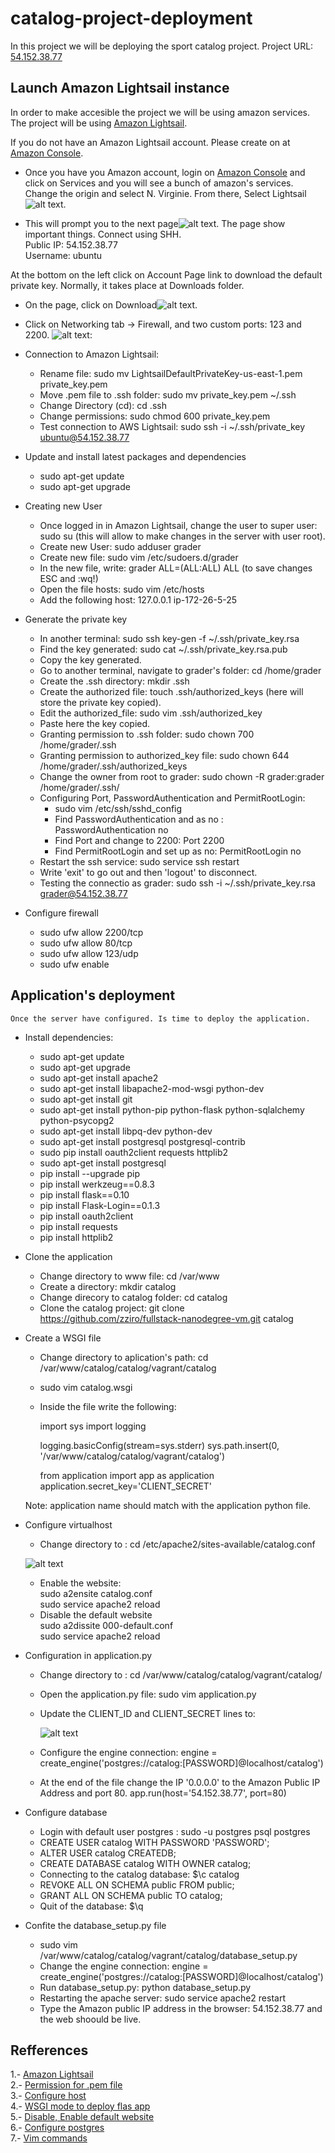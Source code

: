 # catalog-project-deployment

In this project we will be deploying the sport catalog project. 
Project URL: [54.152.38.77]

## Launch Amazon Lightsail instance

In order to make accesible the project we will be using amazon services. The project will be using [Amazon Lightsail].

If you do not have an Amazon Lightsail account. Please create on at [Amazon Console].

* Once you have you Amazon account, login on [Amazon Console] and click on Services and you will see a bunch of amazon's services. Change the origin and select N. Virginie. From there, Select Lightsail![alt text][logo].

* This will prompt you to the next page![alt text][logo-connect-ssh].
The page show important things. 
	Connect using SHH. <br />
	Public IP: 54.152.38.77 <br />
	Username: ubuntu <br />

At the bottom on the left click on Account Page link to download the default private key. Normally, it takes place at Downloads folder.

* On the page, click on Download![alt text][ssh-key-pairs].

* Click on Networking tab -> Firewall, and two custom ports: 123 and 2200. ![alt text][custom-firewall]:

* Connection to Amazon Lightsail:	
	* Rename file: sudo mv LightsailDefaultPrivateKey-us-east-1.pem private_key.pem <br />
	* Move .pem file to .ssh folder: sudo mv private_key.pem ~/.ssh <br />
	* Change Directory (cd): cd .ssh <br />
	* Change permissions: sudo chmod 600 private_key.pem <br />
	* Test connection to AWS Lightsail: sudo ssh -i ~/.ssh/private_key ubuntu@54.152.38.77 <br />

* Update and install latest packages and dependencies
	* sudo apt-get update
	* sudo apt-get upgrade

* Creating new User
	* Once logged in in Amazon Lightsail, change the user to super user: sudo su (this will allow to make changes in the server with user root).
	* Create new User: sudo adduser grader
	* Create new file: sudo vim /etc/sudoers.d/grader
	* In the new file, write: grader ALL=(ALL:ALL) ALL (to save changes ESC and :wq!)
	* Open the file hosts: sudo vim /etc/hosts
	* Add the following host: 127.0.0.1 ip-172-26-5-25

* Generate the private key
	* In another terminal: sudo ssh key-gen -f  ~/.ssh/private_key.rsa	
	* Find the key generated: sudo cat ~/.ssh/private_key.rsa.pub
	* Copy  the key generated.
	* Go to another terminal, navigate to grader's folder: cd /home/grader
	* Create the .ssh directory: mkdir .ssh
	* Create the authorized file: touch .ssh/authorized_keys (here will store the private key copied).
	* Edit the authorized_file: sudo vim .ssh/authorized_key
	* Paste here the key copied.
	* Granting permission to .ssh folder: sudo chown 700 /home/grader/.ssh
	* Granting permission to authorized_key file: sudo chown 644 /home/grader/.ssh/authorized_keys
	* Change the owner from root to grader: sudo chown -R grader:grader /home/grader/.ssh/
	* Configuring Port, PasswordAuthentication and PermitRootLogin:
		* sudo vim /etc/ssh/sshd_config
		* Find PasswordAuthentication and as no : PasswordAuthentication no
		* Find Port and change to 2200: Port 2200
		* Find PermitRootLogin and set up as no: PermitRootLogin no
	* Restart the ssh service: sudo service ssh restart
	* Write 'exit' to go out and then 'logout' to disconnect.
	* Testing the connectio as grader: sudo ssh -i ~/.ssh/private_key.rsa grader@54.152.38.77

* Configure firewall
 	* sudo ufw allow 2200/tcp
 	* sudo ufw allow 80/tcp
 	* sudo ufw allow 123/udp
 	* sudo ufw enable


## Application's deployment

	Once the server have configured. Is time to deploy the application.

* Install dependencies:
    * sudo apt-get update
    * sudo apt-get upgrade
	* sudo apt-get install apache2
	* sudo apt-get install libapache2-mod-wsgi python-dev
	* sudo apt-get install git
	* sudo apt-get install python-pip python-flask python-sqlalchemy 		python-psycopg2
	* sudo apt-get install libpq-dev python-dev
	* sudo apt-get install postgresql postgresql-contrib
	* sudo pip install oauth2client requests httplib2
	* sudo apt-get install postgresql
	* pip install --upgrade pip
	* pip install werkzeug==0.8.3
	* pip install flask==0.10
	* pip install Flask-Login==0.1.3
	* pip install oauth2client
	* pip install requests
	* pip install httplib2

* Clone the application
	* Change directory to www file: cd /var/www
	* Create a directory: mkdir catalog
	* Change direcory to catalog folder: cd catalog
	* Clone the catalog project: git clone https://github.com/zziro/fullstack-nanodegree-vm.git catalog

* Create a WSGI file
	* Change directory to aplication's path: cd /var/www/catalog/catalog/vagrant/catalog 
	* sudo vim catalog.wsgi
	* Inside the file write the following:

		import sys
		import logging

		logging.basicConfig(stream=sys.stderr)
		sys.path.insert(0, '/var/www/catalog/catalog/vagrant/catalog')

		from application import app as application
		application.secret_key='CLIENT_SECRET'

	Note: application name should match with the application python file.

* Configure virtualhost
	* Change directory to : cd /etc/apache2/sites-available/catalog.conf

	![alt text][config-virtualhost]

	* Enable the website: <br />
		sudo a2ensite catalog.conf <br />
		sudo service apache2 reload <br />
	* Disable the default website <br />
		sudo a2dissite 000-default.conf <br />
		sudo service apache2 reload 

* Configuration in application.py

	* Change directory to : cd /var/www/catalog/catalog/vagrant/catalog/
	* Open the application.py file: sudo vim application.py
	* Update the CLIENT_ID and CLIENT_SECRET lines to: 

		![alt text][client-secret-config]
    
    * Configure the engine connection:
    engine = create_engine('postgres://catalog:[PASSWORD]@localhost/catalog')

    * At the end of the file change the IP '0.0.0.0' to the Amazon Public IP Address and port 80.
    app.run(host='54.152.38.77', port=80)

* Configure database
	* Login with default user postgres : sudo -u postgres psql postgres
	* CREATE USER catalog WITH PASSWORD 'PASSWORD';
	* ALTER USER catalog CREATEDB;
	* CREATE DATABASE catalog WITH OWNER catalog;
	* Connecting to the catalog database: $\c catalog
	* REVOKE ALL ON SCHEMA public FROM public;
	* GRANT ALL ON SCHEMA public TO catalog;
	* Quit of the database: $\q

* Confite the database_setup.py file
	* sudo vim /var/www/catalog/catalog/vagrant/catalog/database_setup.py
	* Change the engine connection:
	  engine = create_engine('postgres://catalog:[PASSWORD]@localhost/catalog')
	* Run database_setup.py: python database_setup.py
	* Restarting the apache server: sudo service apache2 restart
	* Type the Amazon public IP address in the browser: 54.152.38.77 and the web shoould be live.

## Refferences

1.- [Amazon Lightsail] <br />
2.- [Permission for .pem file] <br />
3.- [Configure host] <br />
4.- [WSGI mode to deploy flas app] <br />
5.- [Disable, Enable default website] <br />
6.- [Configure postgres] <br />
7.- [Vim commands] <br />


[Amazon Lightsail]:https://aws.amazon.com/lightsail/
[Amazon Console]:https://aws.amazon.com/console/
[logo]:https://github.com/zziro/catalog-project-deployment/blob/master/screenshots/aws-services.png
[logo-connect-ssh]:https://github.com/zziro/catalog-project-deployment/blob/master/screenshots/connect-ssh.png
[ssh-key-pairs]:https://github.com/zziro/catalog-project-deployment/blob/master/screenshots/ssh-key-pairs.png
[custom-firewall]:https://github.com/zziro/catalog-project-deployment/blob/master/screenshots/custom-firewall.png
[ssh-connect-ubuntu]:https://github.com/zziro/catalog-project-deployment/blob/master/screenshots/test-connect-ubuntu.png
[54.152.38.77]:http://54.152.38.77/
[client-secret-config]:https://github.com/zziro/catalog-project-deployment/blob/master/screenshots/client-secret-config.png
[config-virtualhost]:https://github.com/zziro/catalog-project-deployment/blob/master/screenshots/config-virtualhost.png
[Disable, Enable default website]:https://www.codementor.io/curtisgervais/setup-and-configure-apache-virtual-hosts-79kt2nuy6
[Permission for .pem file]:https://unix.stackexchange.com/questions/115838/what-is-the-right-file-permission-for-a-pem-file-to-ssh-and-scp/115981#115981
[Vim commands]:https://www.computerhope.com/unix/vim.htm
[Configure host]:https://askubuntu.com/questions/59458/error-message-sudo-unable-to-resolve-host-user
[WSGI mode to deploy flas app]:http://flask.pocoo.org/docs/0.12/deploying/mod_wsgi/
[Configure postgres]:http://suite.opengeo.org/docs/latest/dataadmin/pgGettingStarted/firstconnect.html
